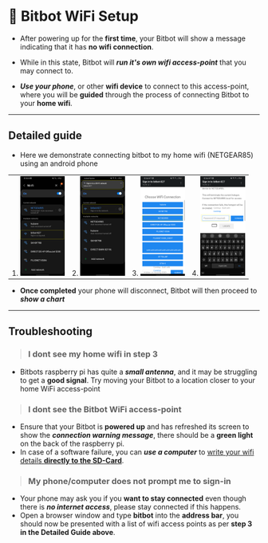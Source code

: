 # 🤖 Bitbot WiFi Setup
 * After powering up for the **first time**, your Bitbot will show a message indicating that it has **no wifi connection**.

 * While in this state, Bitbot will ***run it's own wifi access-point*** that you may connect to.

 * ***Use your phone***, or other **wifi device** to connect to this access-point, where you will be **guided** through the process of connecting Bitbot to your **home wifi**.
---
## Detailed guide
 * Here we demonstrate connecting bitbot to my home wifi (NETGEAR85) using an android phone

<table>
    <tr>
        <td>1. <img height="200" src="images/WifiSetup/1_connect.png"></td>
        <td>2. <img height="200" src="images/WifiSetup/2_sign_in.png"></td>
        <td>3. <img height="200" src="images/WifiSetup/3_select_your_wifi.png"></td>
        <td>4. <img height="200" src="images/WifiSetup/4_enter_your_password.png"></td>
    </tr>
</table>

* **Once completed** your phone will disconnect, Bitbot will then proceed to ***show a chart***  
---
## Troubleshooting
 >  ### I dont see my home wifi in step 3
 - Bitbots raspberry pi has quite a ***small antenna***, and it may be struggling to get a **good signal**. Try moving your Bitbot to a location closer to your home WiFi access-point 
 > ### I dont see the Bitbot WiFi access-point
 - Ensure that your Bitbot is **powered up** and has refreshed its screen to show the ***connection warning message***, there should be a **green light** on the back of the raspberry pi.
 - In case of a software failure, you can ***use a computer*** to [write your wifi details **directly to the SD-Card**](https://www.raspberrypi-spy.co.uk/2017/04/manually-setting-up-pi-wifi-using-wpa_supplicant-conf/).
 > ### My phone/computer does not prompt me to sign-in
 - Your phone may ask you if you **want to stay connected** even though there is ***no internet access***, please stay connected if this happens.
 - Open a browser window and type **bitbot** into the **address bar**, you should now be presented with a list of wifi access points as per **step 3 in the Detailed Guide above**.
